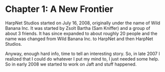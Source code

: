 # Chapter 1: A New Frontier

HarpNet Studios started on July 16, 2008, originally under the name of Wild Banana Inc. It was started by Zsolt Bartha (Sam Kniffer) and a group of about 3 friends.
It has since expanded to about roughly 20 people and the name was changed from Wild Banana Inc. to HarpNet and then HarpNet Studios.

Anyway, enough hard info, time to tell an interesting story. So, in late 2007 I realized that I could do whatever I put my mind to, I just needed some help.
So in early 2008 we started to work on Jaft and stuff happened.